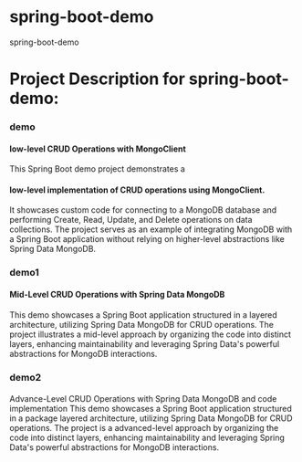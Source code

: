 # spring-boot-demo
spring-boot-demo
# Project Description for spring-boot-demo:

<h3> demo </h3>
<h4>low-level CRUD Operations with MongoClient</h4>
This Spring Boot demo project demonstrates a <h4>low-level implementation of CRUD operations using MongoClient.</h4> It showcases custom code for connecting to a MongoDB database and performing Create, Read, Update, and Delete operations on data collections. The project serves as an example of integrating MongoDB with a Spring Boot application without relying on higher-level abstractions like Spring Data MongoDB.

<h3> demo1 </h3>
<h4>Mid-Level CRUD Operations with Spring Data MongoDB</h4>
This demo showcases a Spring Boot application structured in a layered architecture, utilizing Spring Data MongoDB for CRUD operations. The project illustrates a mid-level approach by organizing the code into distinct layers, enhancing maintainability and leveraging Spring Data's powerful abstractions for MongoDB interactions.

<h3>demo2</h3>
<h4></h4>Advance-Level CRUD Operations with Spring Data MongoDB and code implementation</h4>
This demo showcases a Spring Boot application structured in a package layered architecture, utilizing Spring Data MongoDB for CRUD operations. The project is a advanced-level approach by organizing the code into distinct layers, enhancing maintainability and leveraging Spring Data's powerful abstractions for MongoDB interactions.
